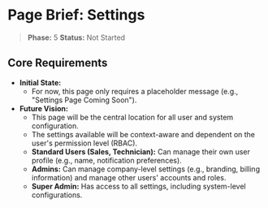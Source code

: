 # Page Brief: Settings

> **Phase:** 5
> **Status:** Not Started

## Core Requirements

- **Initial State:**
  - For now, this page only requires a placeholder message (e.g., "Settings Page Coming Soon").
- **Future Vision:**
  - This page will be the central location for all user and system configuration.
  - The settings available will be context-aware and dependent on the user's permission level (RBAC).
  - **Standard Users (Sales, Technician):** Can manage their own user profile (e.g., name, notification preferences).
  - **Admins:** Can manage company-level settings (e.g., branding, billing information) and manage other users' accounts and roles.
  - **Super Admin:** Has access to all settings, including system-level configurations.